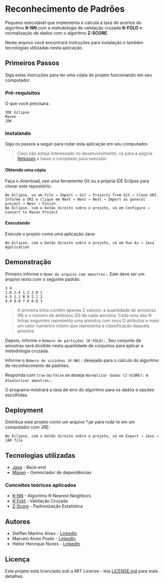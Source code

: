 # Reconhecimento de Padrões

Pequeno executável que implementa e calcula a taxa de acertos do algoritmo __K-NN__ com a metodologia de validação cruzada __K-FOLD__ e normalização de dados com o algoritmo __Z-SCORE__.

Neste arquivo você encontrará instruções para instalação e também tecnologias utilizadas nesta aplicação.

## Primeiros Passos

Siga estas instruções para ter uma cópia do projeto funcionando em seu computador.

### Pré-requisitos

O que você precisará:

```
IDE Eclipse
Maven
JDK
```

### Instalando

Siga os passos a seguir para rodar esta aplicação em seu computador.

> Caso não esteja interessado no desenvolvimento, vá para a página [Releases](https://github.com/steffmartin/reconhecimentoDePadroes/releases) e baixe o compilado para executar. 

#### Obtendo uma cópia

Faça o download, use uma ferramente Git ou a própria IDE Eclipse para clonar este repositório:

```
No Eclipse, vá em File → Import → Git → Projects from Git → Clone URI.
Informe a URI e clique em Next → Next → Next → Import as general project → Next → Finish.
No Eclipse, com o botão direito sobre o projeto, vá em Configure → Convert to Maven Project
```

#### Executando

Execute o projeto como uma aplicação Java:

```
No Eclipse, com o botão direito sobre o projeto, vá em Run As → Java Application
```

## Demonstração

Primeiro informe o `Nome do arquivo com amostras:`. Este deve ser um arquivo texto com o seguinte padrão:

```
3 4
1.0 1.4 1.3 2.0 1
4.5 1.1 0.9 2.1 2
9.9 8.0 7.0 6.0 3
```

> A primeira linha contém apenas 2 valores: a quantidade de amostras (N) e o número de atributos (D) de cada amostra. Cada uma das N linhas seguintes representa uma amostra com seus D atributos e mais um valor numérico inteiro que representa a classificação daquela amostra.

Depois, informe o `Número de partições (K-FOLD):`. Seu conjunto de amostras será dividido nesta quantidade de conjuntos para aplicar a metodologia cruzada.

Informe o `Número de vizinhos (K-NN):` desejado para o cálculo do algoritmo de reconhecimento de padrões.

Responda com `true` ou `false` se deseja `Normalizar dados (Z-SCORE):` e `Aleatorizar amostras:`.

O programa mostrará a taxa de erro do algoritmo para os dados e opções escolhidas.

## Deployment

Distribua este projeto como um arquivo *.jar para rodá-lo em um computador com JRE:

```
No Eclipse, com o botão direito sobre o projeto, vá em Export → Java → JAR file
```

## Tecnologias utilizadas

* [Java](http://www.java.com) - Back-end
* [Maven](https://maven.apache.org/) - Gerenciador de dependências

### Conceitos teóricos aplicados

* [K-NN](https://en.wikipedia.org/wiki/K-nearest_neighbors_algorithm) - Algoritmo K-Nearest Neighbors
* [K-Fold](https://pt.wikipedia.org/wiki/Valida%C3%A7%C3%A3o_cruzada) - Validação Cruzada
* [Z-Score](https://en.wikipedia.org/wiki/Standard_score) - Padronização Estatística

## Autores

* Steffan Martins Alves - [LinkedIn](https://www.linkedin.com/in/steffanmartins/)
* Marcelo Alves Prado - [LinkedIn](https://www.linkedin.com/in/marcelo-prado-a07006118/)
* Heitor Henrique Nunes - [LinkedIn](https://www.linkedin.com/in/heitor-nunes-7b1322176/)

## Licença

Este projeto está licenciado sob a MIT License - leia [LICENSE.md](LICENSE.md) para mais detalhes.
